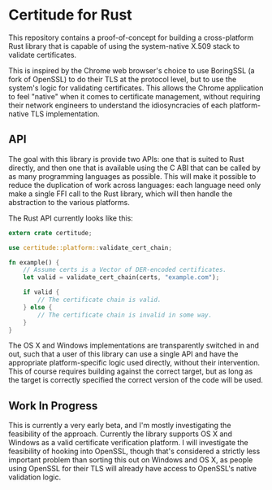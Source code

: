 # Certitude for Rust

This repository contains a proof-of-concept for building a cross-platform Rust library that is capable of using the system-native X.509 stack to validate certificates.

This is inspired by the Chrome web browser's choice to use BoringSSL (a fork of OpenSSL) to do their TLS at the protocol level, but to use the system's logic for validating certificates. This allows the Chrome application to feel "native" when it comes to certificate management, without requiring their network engineers to understand the idiosyncracies of each platform-native TLS implementation.

## API

The goal with this library is provide two APIs: one that is suited to Rust directly, and then one that is available using the C ABI that can be called by as many programming languages as possible. This will make it possible to reduce the duplication of work across languages: each language need only make a single FFI call to the Rust library, which will then handle the abstraction to the various platforms.

The Rust API currently looks like this:

```rust
extern crate certitude;

use certitude::platform::validate_cert_chain;

fn example() {
    // Assume certs is a Vector of DER-encoded certificates.
    let valid = validate_cert_chain(certs, "example.com");

    if valid {
        // The certificate chain is valid.
    } else {
        // The certificate chain is invalid in some way.
    }
}
```

The OS X and Windows implementations are transparently switched in and out, such that a user of this library can use a single API and have the appropriate platform-specific logic used directly, without their intervention. This of course requires building against the correct target, but as long as the target is correctly specified the correct version of the code will be used.

## Work In Progress

This is currently a very early beta, and I'm mostly investigating the feasibility of the approach. Currently the library supports OS X and Windows as a valid certificate verification platform. I will investigate the feasibility of hooking into OpenSSL, though that's considered a strictly less important problem than sorting this out on Windows and OS X, as people using OpenSSL for their TLS will already have access to OpenSSL's native validation logic.
